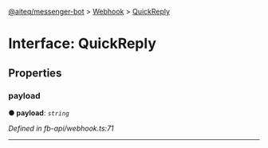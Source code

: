 [@aiteq/messenger-bot](../README.md) > [Webhook](../modules/webhook.md) > [QuickReply](../interfaces/webhook.quickreply.md)



# Interface: QuickReply


## Properties
<a id="payload"></a>

###  payload

**●  payload**:  *`string`* 

*Defined in fb-api/webhook.ts:71*





___


